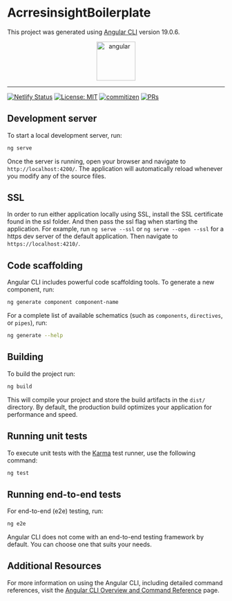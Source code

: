 # AcrresinsightBoilerplate

This project was generated using [Angular CLI](https://github.com/angular/angular-cli) version 19.0.6.
<p align="center">
     <img src="public/icons/icon-512x512.png" alt="angular" width="90">     
</p>

---

[![Netlify Status](https://api.netlify.com/api/v1/badges/3f3d0969-3549-4300-863d-06a1d6785cd0/deploy-status)](https://app.netlify.com/sites/angular-boiler-palte/deploys)
[![License: MIT](https://img.shields.io/badge/License-MIT-yellow.svg)](https://opensource.org/licenses/MIT)
[![commitizen](https://img.shields.io/badge/commitizen-friendly-brightgreen.svg?style=flat-square)]()
[![PRs](https://img.shields.io/badge/PRs-welcome-brightgreen.svg?style=flat-square)]()


## Development server

To start a local development server, run:

```bash
ng serve
```

Once the server is running, open your browser and navigate to `http://localhost:4200/`. The application will automatically reload whenever you modify any of the source files.
## SSL

In order to run either application locally using SSL, install the SSL certificate found in the ssl folder.  And then pass the ssl flag when starting the application.  For example, run `ng serve --ssl` or `ng serve --open --ssl` for a https dev server of the default application. Then navigate to `https://localhost:4210/`.

## Code scaffolding

Angular CLI includes powerful code scaffolding tools. To generate a new component, run:

```bash
ng generate component component-name
```

For a complete list of available schematics (such as `components`, `directives`, or `pipes`), run:

```bash
ng generate --help
```

## Building

To build the project run:

```bash
ng build
```

This will compile your project and store the build artifacts in the `dist/` directory. By default, the production build optimizes your application for performance and speed.

## Running unit tests

To execute unit tests with the [Karma](https://karma-runner.github.io) test runner, use the following command:

```bash
ng test
```

## Running end-to-end tests

For end-to-end (e2e) testing, run:

```bash
ng e2e
```

Angular CLI does not come with an end-to-end testing framework by default. You can choose one that suits your needs.

## Additional Resources

For more information on using the Angular CLI, including detailed command references, visit the [Angular CLI Overview and Command Reference](https://angular.dev/tools/cli) page.
